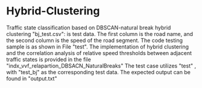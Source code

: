 # Hybrid-Clustering
Traffic state classification based on DBSCAN-natural break hybrid clustering
"bj_test.csv": is test data. The first column is the road name, and the second column is the speed of the road segment.
The code testing sample is as shown in File "test".
The implementation of hybrid clustering and the correlation analysis of relative speed thresholds between adjacent traffic states is provided in the file "indx_vvf_relapartion_DBSACN_NaturalBreaks"
The test case utilizes "test" , with "test_bj" as the corresponding test data. 
The expected output can be found in "output.txt"
